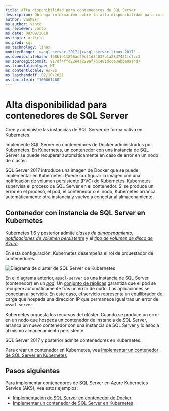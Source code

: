 ```yaml
---
title: Alta disponibilidad para contenedores de SQL Server
description: Obtenga información sobre la alta disponibilidad para contenedores de SQL Server. Además, obtenga información sobre la implementación de un contenedor con SQL Server en Kubernetes.
author: VanMSFT
ms.author: vanto
ms.reviewer: vanto
ms.date: 08/09/2018
ms.topic: article
ms.prod: sql
ms.technology: linux
monikerRange: '>=sql-server-2017||>=sql-server-linux-2017'
ms.openlocfilehash: 168b1e11896ac29cf1d34037b1a28d7421fcfcc3
ms.sourcegitcommit: 917df4ffd22e4a229af7dc481dcce3ebba0aa4d7
ms.translationtype: HT
ms.contentlocale: es-ES
ms.lasthandoff: 02/10/2021
ms.locfileid: "100061460"
---
```

# <a name="high-availability-for-sql-server-containers"></a>Alta disponibilidad para contenedores de SQL Server

Cree y administre las instancias de SQL Server de forma nativa en Kubernetes.

Implemente SQL Server en contenedores de Docker administrados por [Kubernetes](https://kubernetes.io/). En Kubernetes, un contenedor con una instancia de SQL Server se puede recuperar automáticamente en caso de error en un nodo de clúster.

SQL Server 2017 introduce una imagen de Docker que se puede implementar en Kubernetes. Puede configurar la imagen con una notificación de volumen persistente (PVC) de Kubernetes. Kubernetes supervisa el proceso de SQL Server en el contenedor. Si se produce un error en el proceso, el pod, el contenedor o el nodo, Kubernetes arranca automáticamente otra instancia y vuelve a conectar al almacenamiento.

## <a name="container-with-sql-server-instance-on-kubernetes"></a>Contenedor con instancia de SQL Server en Kubernetes

Kubernetes 1.6 y posterior admite [*clases de almacenamiento*](https://kubernetes.io/docs/concepts/storage/storage-classes/), [*notificaciones de volumen persistente*](https://kubernetes.io/docs/concepts/storage/storage-classes/#persistentvolumeclaims) y el [*tipo de volumen de disco de Azure*](https://github.com/kubernetes/examples/tree/master/staging/volumes/azure_disk). 

En esta configuración, Kubernetes desempeña el rol de orquestador de contenedores. 

![Diagrama de clúster de SQL Server de Kubernetes](media/tutorial-sql-server-containers-kubernetes/kubernetes-sql.png)

En el diagrama anterior, `mssql-server` es una instancia de SQL Server (contenedor) en un [*pod*](https://kubernetes.io/docs/concepts/workloads/pods/pod/). Un [conjunto de réplicas](https://kubernetes.io/docs/concepts/workloads/controllers/replicaset/) garantiza que el pod se recupere automáticamente tras un error de nodo. Las aplicaciones se conectan al servicio. En este caso, el servicio representa un equilibrador de carga que hospeda una dirección IP que permanece igual tras un error de `mssql-server`.

Kubernetes orquesta los recursos del clúster. Cuando se produce un error en un nodo que hospeda un contenedor de instancia de SQL Server, arranca un nuevo contenedor con una instancia de SQL Server y lo asocia al mismo almacenamiento persistente.

SQL Server 2017 y posterior admite contenedores en Kubernetes.

Para crear un contenedor en Kubernetes, vea [Implementar un contenedor de SQL Server en Kubernetes](tutorial-sql-server-containers-kubernetes.md)

## <a name="next-steps"></a>Pasos siguientes

Para implementar contenedores de SQL Server en Azure Kubernetes Service (AKS), vea estos ejemplos:
* [Implementación de SQL Server en contenedor de Docker](./sql-server-linux-docker-container-deployment.md)
* [Implementar un contenedor de SQL Server en Kubernetes](tutorial-sql-server-containers-kubernetes.md)